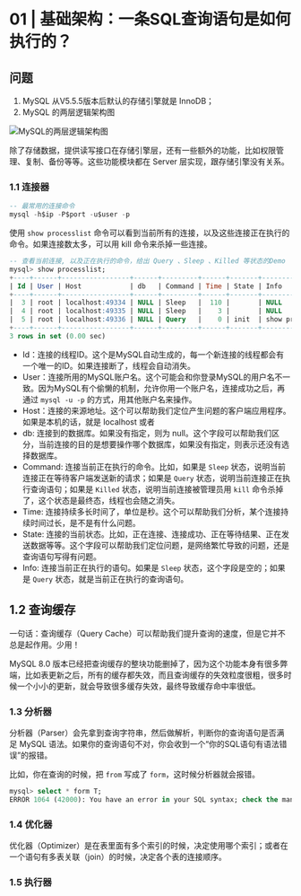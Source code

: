 # 01 | 基础架构：一条SQL查询语句是如何执行的？

## 问题

1. MySQL 从V5.5.5版本后默认的存储引擎就是 InnoDB； 
2. MySQL 的两层逻辑架构图

![MySQL的两层逻辑架构图](https://static001.geekbang.org/resource/image/6f/1b/6f6b4a4b4d3b6b3b6b3b3b3b3b3b1b6f.png)

除了存储数据，提供读写接口在存储引擎层，还有一些额外的功能，比如权限管理、复制、备份等等。这些功能模块都在 Server 层实现，跟存储引擎没有关系。

### 1.1 连接器

```sql
-- 最常用的连接命令
mysql -h$ip -P$port -u$user -p
```

使用 `show processlist` 命令可以看到当前所有的连接，以及这些连接正在执行的命令。如果连接数太多，可以用 kill 命令来杀掉一些连接。

```sql
-- 查看当前连接, 以及正在执行的命令，给出 Query 、Sleep 、Killed 等状态的Demo
mysql> show processlist;
+----+------+-----------------+------+---------+------+-------+------------------+
| Id | User | Host            | db   | Command | Time | State | Info             |
+----+------+-----------------+------+---------+------+-------+------------------+
|  3 | root | localhost:49334 | NULL | Sleep   |  110 |       | NULL             |
|  4 | root | localhost:49335 | NULL | Sleep   |    3 |       | NULL             |
|  5 | root | localhost:49336 | NULL | Query   |    0 | init  | show processlist |
+----+------+-----------------+------+---------+------+-------+------------------+
3 rows in set (0.00 sec)
```

- Id：连接的线程ID。这个是MySQL自动生成的，每一个新连接的线程都会有一个唯一的ID。如果连接断了，线程会自动消失。
- User：连接所用的MySQL账户名。这个可能会和你登录MySQL的用户名不一致。因为MySQL有个偷懒的机制，允许你用一个账户名，连接成功之后，再通过 `mysql -u -p` 的方式，用其他账户名来操作。
- Host：连接的来源地址。这个可以帮助我们定位产生问题的客户端应用程序。如果是本机的话，就是 localhost 或者 
- db: 连接到的数据库。如果没有指定，则为 null。这个字段可以帮助我们区分，当前连接的目的是想要操作哪个数据库，如果没有指定，则表示还没有选择数据库。
- Command: 连接当前正在执行的命令。比如，如果是 `Sleep` 状态，说明当前连接正在等待客户端发送新的请求；如果是 `Query` 状态，说明当前连接正在执行查询语句；如果是 `Killed` 状态，说明当前连接被管理员用 `kill` 命令杀掉了，这个状态是最终态，线程也会随之消失。
- Time: 连接持续多长时间了，单位是秒。这个可以帮助我们分析，某个连接持续时间过长，是不是有什么问题。
- State: 连接的当前状态。比如，正在连接、连接成功、正在等待结果、正在发送数据等等。这个字段可以帮助我们定位问题，是网络繁忙导致的问题，还是查询语句写得有问题。
- Info: 连接当前正在执行的语句。如果是 `Sleep` 状态，这个字段是空的；如果是 `Query` 状态，就是当前正在执行的查询语句。

## 1.2 查询缓存

一句话：查询缓存（Query Cache）可以帮助我们提升查询的速度，但是它并不总是起作用。少用！

MySQL 8.0 版本已经把查询缓存的整块功能删掉了，因为这个功能本身有很多弊端，比如表更新之后，所有的缓存都失效，而且查询缓存的失效粒度很粗，很多时候一个小小的更新，就会导致很多缓存失效，最终导致缓存命中率很低。

### 1.3 分析器

分析器（Parser）会先拿到查询字符串，然后做解析，判断你的查询语句是否满足 MySQL 语法。如果你的查询语句不对，你会收到一个“你的SQL语句有语法错误”的报错。

比如，你在查询的时候，把 `from` 写成了 `form`，这时候分析器就会报错。

```sql
mysql> select * form T;
ERROR 1064 (42000): You have an error in your SQL syntax; check the manual that corresponds to your MySQL server version for the right syntax to use near 'form T' at line 1
```

### 1.4 优化器

优化器（Optimizer）是在表里面有多个索引的时候，决定使用哪个索引；或者在一个语句有多表关联（join）的时候，决定各个表的连接顺序。


### 1.5 执行器
